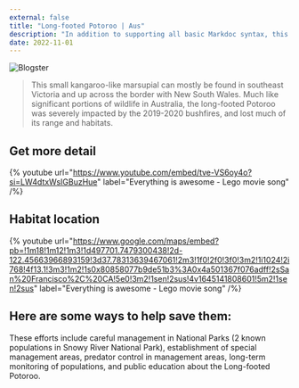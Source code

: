 ```yaml
---
external: false
title: "Long-footed Potoroo | Aus"
description: "In addition to supporting all basic Markdoc syntax, this template also supports extended markdown syntax to render custom components."
date: 2022-11-01
---
```


![Blogster](/images/aus3.png)


>This small kangaroo-like marsupial can mostly be found in southeast Victoria and up across the border with New South Wales. Much like significant portions of wildlife in Australia, the long-footed Potoroo was severely impacted by the 2019-2020 bushfires, and lost much of its range and habitats. 

## Get more detail

{% youtube url="https://www.youtube.com/embed/tve-VS6oy4o?si=LW4dtxWsIGBuzHue" label="Everything is awesome - Lego movie song" /%}

## Habitat location

{% youtube url="https://www.google.com/maps/embed?pb=!1m18!1m12!1m3!1d497701.7479300438!2d-122.45663966893159!3d37.78313639467061!2m3!1f0!2f0!3f0!3m2!1i1024!2i768!4f13.1!3m3!1m2!1s0x80858077b9de51b3%3A0x4a501367f076adff!2sSan%20Francisco%2C%20CA!5e0!3m2!1sen!2sus!4v1645141808601!5m2!1sen!2sus" label="Everything is awesome - Lego movie song" /%}

## Here are some ways to help save them:
These efforts include careful management in National Parks (2 known populations in Snowy River National Park), establishment of special management areas, predator control in management areas, long-term monitoring of populations, and public education about the Long-footed Potoroo.




